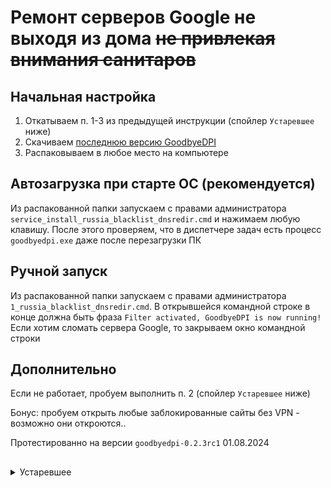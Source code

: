 # Ремонт серверов Google не выходя из дома ~~не привлекая внимания санитаров~~
## Начальная настройка
1. Откатываем п. 1-3 из предыдущей инструкции (спойлер `Устаревшее` ниже)
2. Скачиваем [последнюю версию GoodbyeDPI](https://github.com/ValdikSS/GoodbyeDPI/releases)
3. Распаковываем в любое место на компьютере

## Автозагрузка при старте ОС (рекомендуется)
Из распакованной папки запускаем с правами администратора `service_install_russia_blacklist_dnsredir.cmd` и нажимаем любую клавишу. После этого проверяем, что в диспетчере задач есть процесс `goodbyedpi.exe` даже после перезагрузки ПК

## Ручной запуск
Из распакованной папки запускаем с правами администратора `1_russia_blacklist_dnsredir.cmd`. В открывшейся командной строке в конце должна быть фраза `Filter activated, GoodbyeDPI is now running!`
Если хотим сломать сервера Google, то закрываем окно командной строки

## Дополнительно
Если не работает, пробуем выполнить п. 2 (спойлер `Устаревшее` ниже)

Бонус: пробуем открыть любые заблокированные сайты без VPN - возможно они откроются..

Протестированно на версии `goodbyedpi-0.2.3rc1` 01.08.2024

##
<details>
  <summary>Устаревшее</summary>
  
## Начальная настройка
1. В хромиум-браузере переходим по ссылке `chrome://flags/#enable-quic` и выставляем значение **Disabled**
2. Тоже самое делаем для `chrome://flags/#enable-tls13-kyber`
3. В настройках `chrome://settings/security` включаем `Использовать безопасный DNS-сервер` и в пункте `Выбрать поставщика услуг DNS` выбираем `OpenDNS` (возможно, этот пункт не обязателен)
4. Скачиваем [последнюю версию GoodbyeDPI](https://github.com/ValdikSS/GoodbyeDPI/releases)
5. Распаковываем в любое место на компьютере
6. Скачиваем файлы из папки `0.2.2` этого репозитория в распакованную папку

## Автозагрузка при старте ОС (рекомендуется)
Из распакованной папки запускаем с правами администратора `!yt_service.cmd` и нажимаем любую клавишу. После этого проверяем, что в диспетчере задач есть процесс `goodbyedpi.exe` даже после перезагрузки ПК

## Ручной запуск
Из распакованной папки запускаем с правами администратора `!valdikss.cmd` или `!youtube.cmd`. В открывшейся командной строке в конце должна быть фраза `Filter activated, GoodbyeDPI is now running!`
Если хотим сломать сервера Google, то закрываем окно командной строки

Протестированно на версии `goodbyedpi-0.2.2` 27.07.2024
</details>
